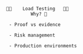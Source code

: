 








                                                󱐋󱐋    Load Testing   󱐋󱐋
                                                         Why? 🤔

                                                 - Proof vs evidence

                                                 - Risk management

                                                 - Production environments
